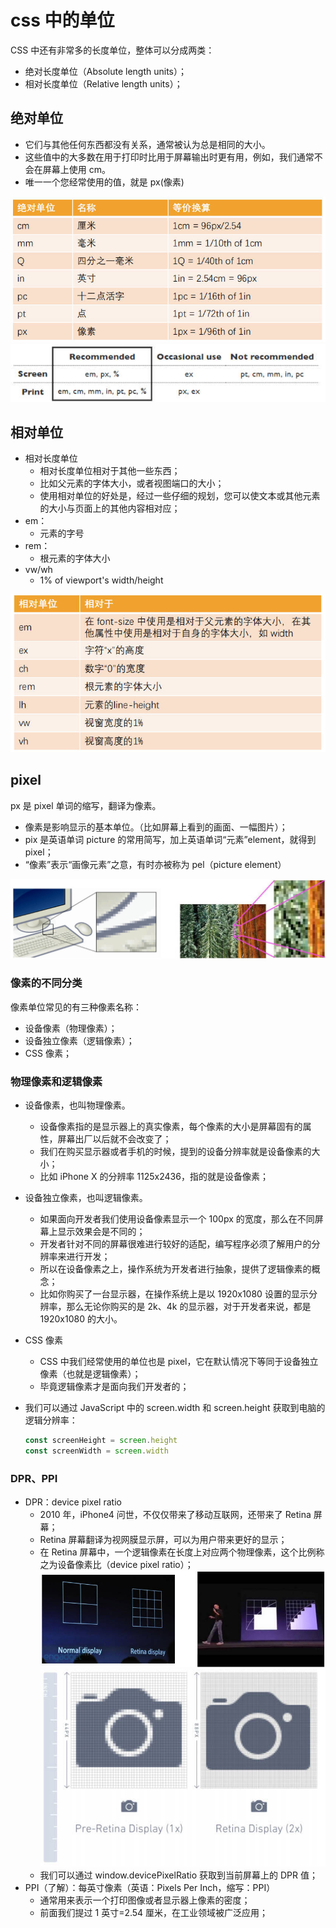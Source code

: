 # css 中的单位

CSS 中还有非常多的长度单位，整体可以分成两类：

- 绝对长度单位（Absolute length units）；
- 相对长度单位（Relative length units）；

## 绝对单位

- 它们与其他任何东西都没有关系，通常被认为总是相同的大小。
- 这些值中的大多数在用于打印时比用于屏幕输出时更有用，例如，我们通常不会在屏幕上使用 cm。
- 唯一一个您经常使用的值，就是 px(像素)

![absolute-length-units1](/img/web/css/css-units/absolute-length-units1.jpg)
![absolute-length-units2](/img/web/css/css-units/absolute-length-units2.jpg)

## 相对单位

- 相对长度单位
  - 相对长度单位相对于其他一些东西；
  - 比如父元素的字体大小，或者视图端口的大小；
  - 使用相对单位的好处是，经过一些仔细的规划，您可以使文本或其他元素的大小与页面上的其他内容相对应；
- em：
  - 元素的字号
- rem：
  - 根元素的字体大小
- vw/wh
  - 1% of viewport's width/height

![relative-length-units2](/img/web/css/css-units/relative-length-units.jpg)

## pixel

px 是 pixel 单词的缩写，翻译为像素。

- 像素是影响显示的基本单位。（比如屏幕上看到的画面、一幅图片）；
- pix 是英语单词 picture 的常用简写，加上英语单词“元素”element，就得到 pixel；
- “像素”表示“画像元素”之意，有时亦被称为 pel（picture element）

![pixel](/img/web/css/css-units/pixel.jpg)

### 像素的不同分类

像素单位常见的有三种像素名称：

- 设备像素（物理像素）；
- 设备独立像素（逻辑像素）；
- CSS 像素；

### 物理像素和逻辑像素

- 设备像素，也叫物理像素。
  - 设备像素指的是显示器上的真实像素，每个像素的大小是屏幕固有的属性，屏幕出厂以后就不会改变了；
  - 我们在购买显示器或者手机的时候，提到的设备分辨率就是设备像素的大小；
  - 比如 iPhone X 的分辨率 1125x2436，指的就是设备像素；
- 设备独立像素，也叫逻辑像素。
  - 如果面向开发者我们使用设备像素显示一个 100px 的宽度，那么在不同屏幕上显示效果会是不同的；
  - 开发者针对不同的屏幕很难进行较好的适配，编写程序必须了解用户的分辨率来进行开发；
  - 所以在设备像素之上，操作系统为开发者进行抽象，提供了逻辑像素的概念；
  - 比如你购买了一台显示器，在操作系统上是以 1920x1080 设置的显示分辨率，那么无论你购买的是 2k、4k 的显示器，对于开发者来说，都是
    1920x1080 的大小。
- CSS 像素
  - CSS 中我们经常使用的单位也是 pixel，它在默认情况下等同于设备独立像素（也就是逻辑像素）；
  - 毕竟逻辑像素才是面向我们开发者的；
- 我们可以通过 JavaScript 中的 screen.width 和 screen.height 获取到电脑的逻辑分辨率：

  ```js
  const screenHeight = screen.height
  const screenWidth = screen.width
  ```

### DPR、PPI

- DPR：device pixel ratio
  - 2010 年，iPhone4 问世，不仅仅带来了移动互联网，还带来了 Retina 屏幕；
  - Retina 屏幕翻译为视网膜显示屏，可以为用户带来更好的显示；
  - 在 Retina 屏幕中，一个逻辑像素在长度上对应两个物理像素，这个比例称之为设备像素比（device pixel ratio）；
    ![Retina1](/img/web/css/css-units/Retina1.jpg)
    ![Retina2](/img/web/css/css-units/Retina2.jpg)
  - 我们可以通过 window.devicePixelRatio 获取到当前屏幕上的 DPR 值；
- PPI（了解）：每英寸像素（英语：Pixels Per Inch，缩写：PPI）
  - 通常用来表示一个打印图像或者显示器上像素的密度；
  - 前面我们提过 1 英寸=2.54 厘米，在工业领域被广泛应用；
